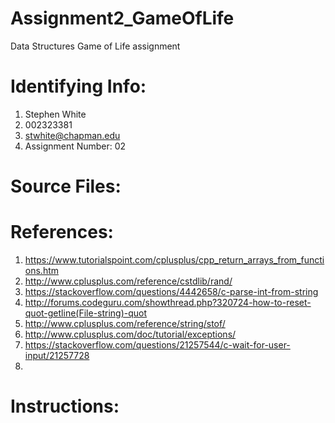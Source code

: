 # Assignment2_GameOfLife
Data Structures Game of Life assignment

# Identifying Info:
1. Stephen White
2. 002323381
3. stwhite@chapman.edu
4. Assignment Number: 02

# Source Files:

# References:
1. https://www.tutorialspoint.com/cplusplus/cpp_return_arrays_from_functions.htm
2. http://www.cplusplus.com/reference/cstdlib/rand/
3. https://stackoverflow.com/questions/4442658/c-parse-int-from-string
4. http://forums.codeguru.com/showthread.php?320724-how-to-reset-quot-getline(File-string)-quot
5. http://www.cplusplus.com/reference/string/stof/
6. http://www.cplusplus.com/doc/tutorial/exceptions/
7. https://stackoverflow.com/questions/21257544/c-wait-for-user-input/21257728
8. 

# Instructions: